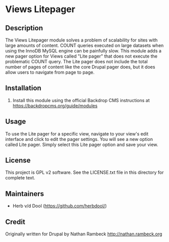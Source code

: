 Views Litepager
===============

Description
-----------
The Views Litepager module solves a problem of scalability for sites with large
amounts of content. COUNT queries executed on large datasets when using the
InnoDB MySQL engine can be painfully slow. This module adds a new pager option
for Views called "Lite pager" that does not execute the problematic COUNT query.
The Lite pager does not include the total number of pages of content like the
core Drupal pager does, but it does allow users to navigate from page to page.

Installation
------------

1. Install this module using the official Backdrop CMS instructions at
https://backdropcms.org/guide/modules

Usage
-----

To use the Lite pager for a specific view, navigate to your view's edit interface
and click to edit the pager settings. You will see a new option called Lite pager.
Simply select this Lite pager option and save your view.

License
-------

This project is GPL v2 software. See the LICENSE.txt file in this directory for
complete text.

Maintainers
-----------

- Herb v/d Dool (https://github.com/herbdool/)

Credit
------

Originally written for Drupal by Nathan Rambeck http://nathan.rambeck.org

